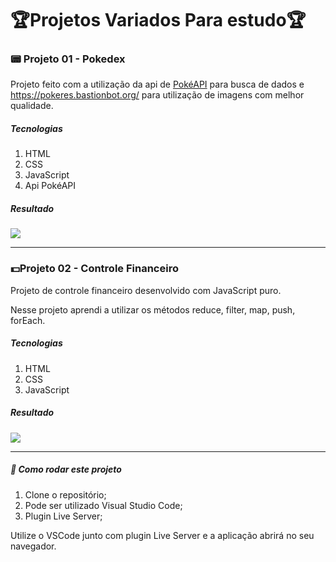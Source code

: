 # :trophy:Projetos Variados Para estudo:trophy:



### :pager: Projeto 01 - Pokedex

Projeto feito com a utilização da api de [PokéAPI](https://pokeapi.co/) para busca de dados e https://pokeres.bastionbot.org/ para utilização de imagens com melhor qualidade.

##### Tecnologias

1. HTML
2. CSS
3. JavaScript
4. Api PokéAPI

##### Resultado

![](https://github.com/NiksonDiniz/variosProjetos/blob/master/imagensDosProjetos/projetoPokedex.PNG)

------

### :dollar:Projeto 02 - Controle Financeiro

Projeto de controle financeiro desenvolvido com JavaScript puro.

Nesse projeto aprendi a utilizar os métodos reduce, filter, map, push, forEach.

##### Tecnologias

1. HTML
2. CSS
3. JavaScript

##### Resultado

![](https://github.com/NiksonDiniz/variosProjetos/blob/master/imagensDosProjetos/controleFinanceiro.png)

------





##### 🚀 Como rodar este projeto

1. Clone o repositório;
2. Pode ser utilizado Visual Studio Code;
3. Plugin Live Server;

Utilize o VSCode junto com plugin Live Server e a aplicação abrirá no seu navegador.
